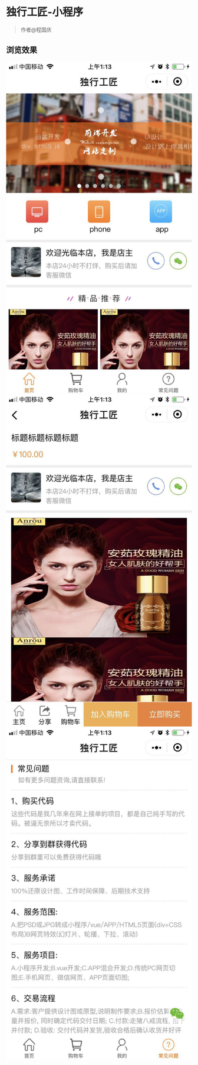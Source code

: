 # 独行工匠-小程序

> 作者@程国庆

## 浏览效果
  
![Alt text](./fm/du_a.jpg)
![Alt text](./fm/du_b.jpg)
![Alt text](./fm/du_c.jpg)